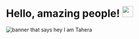 
# Hello, amazing people! <img src="https://raw.githubusercontent.com/MartinHeinz/MartinHeinz/master/wave.gif" width="30px">

<img src="https://github.com/Undisclosed64/Undisclosed64/blob/main/1.jpg" alt="banner that says hey I am Tahera">
